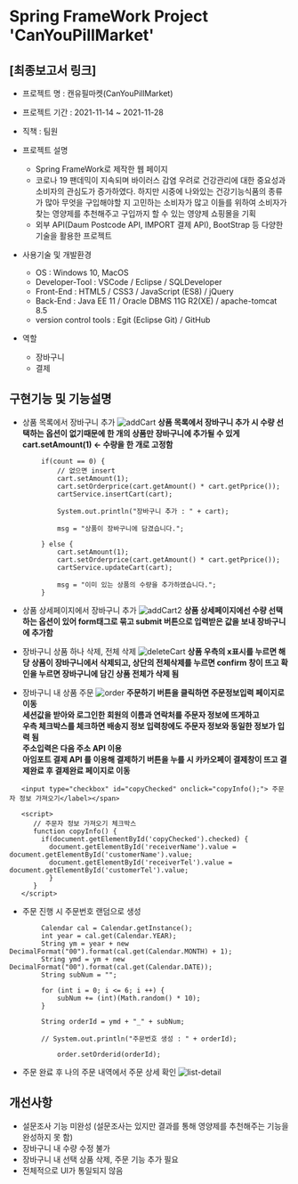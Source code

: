 # Spring FrameWork Project 'CanYouPillMarket'

## [최종보고서 링크] <!-- (링크 첨부) -->
* 프로젝트 명 : 캔유필마켓(CanYouPillMarket)

* 프로젝트 기간 : 2021-11-14 ~ 2021-11-28

* 직책 : 팀원

* 프로젝트 설명

  - Spring FrameWork로 제작한 웹 페이지
  - 코로나 19 팬데믹이 지속되며 바이러스 감염 우려로 건강관리에 대한 중요성과 소비자의 관심도가 증가하였다. 하지만 시중에 나와있는 건강기능식품의 종류가 많아 무엇을 구입해야할 지 고민하는 소비자가 많고 이들를 위하여 소비자가 찾는 영양제를 추천해주고 구입까지 할 수 있는 영양제 쇼핑몰을 기획
  - 외부 API(Daum Postcode API, IMPORT 결제 API), BootStrap 등 다양한 기술을 활용한 프로젝트

* 사용기술 및 개발환경

  - OS : Windows 10, MacOS
  - Developer-Tool : 
      VSCode / Eclipse / SQLDeveloper
  - Front-End : 
      HTML5 / CSS3 / JavaScript (ES8) / jQuery
  - Back-End :
      Java EE 11 / Oracle DBMS 11G R2(XE) / apache-tomcat 8.5
  - version control tools : 
      Egit (Eclipse Git) / GitHub
      
* 역할

  - 장바구니
  - 결제

## 구현기능 및 기능설명
* 상품 목록에서 장바구니 추가
![addCart](https://user-images.githubusercontent.com/91815909/144743116-2252337b-c591-4b70-b35d-1297abe7d2cf.gif)
**상품 목록에서 장바구니 추가 시 수량 선택하는 옵션이 없기때문에 한 개의 상품만 장바구니에 추가될 수 있게 cart.setAmount(1) <- 수량을 한 개로 고정함**
```
		if(count == 0) {
			// 없으면 insert
			cart.setAmount(1);
			cart.setOrderprice(cart.getAmount() * cart.getPprice());
			cartService.insertCart(cart);
			
			System.out.println("장바구니 추가 : " + cart);
			
			msg = "상품이 장바구니에 담겼습니다.";
	
		} else { 
			cart.setAmount(1);
			cart.setOrderprice(cart.getAmount() * cart.getPprice());
			cartService.updateCart(cart);
			
			msg = "이미 있는 상품의 수량을 추가하였습니다.";
		}
```

* 상품 상세페이지에서 장바구니 추가
![addCart2](https://user-images.githubusercontent.com/91815909/144743167-6de48fe1-1d13-4f22-9f04-a095486121c4.gif)
**상품 상세페이지에선 수량 선택하는 옵션이 있어 form태그로 묶고 submit 버튼으로 입력받은 값을 보내 장바구니에 추가함**

* 장바구니 상품 하나 삭제, 전체 삭제
![deleteCart](https://user-images.githubusercontent.com/91815909/144743631-cbfb49d9-65e6-471f-aa71-f19cde0c0adf.gif)
**상품 우측의 x표시를 누르면 해당 상품이 장바구니에서 삭제되고, 상단의 전체삭제를 누르면 confirm 창이 뜨고 확인을 누르면 장바구니에 담긴 상품 전체가 삭제 됨**

* 장바구니 내 상품 주문
![order](https://user-images.githubusercontent.com/91815909/144749255-57bf6f44-f244-4bfb-b3e1-a4e567e3d8ae.gif)
**주문하기 버튼을 클릭하면 주문정보입력 페이지로 이동<br>
세션값을 받아와 로그인한 회원의 이름과 연락처를 주문자 정보에 뜨게하고<br>
우측 체크박스를 체크하면 배송지 정보 입력창에도 주문자 정보와 동일한 정보가 입력 됨<br>
주소입력은 다음 주소 API 이용<br>
아임포트 결제 API 를 이용해 결제하기 버튼을 누를 시 카카오페이 결제창이 뜨고 결제완료 후 결제완료 페이지로 이동**
```
   <input type="checkbox" id="copyChecked" onclick="copyInfo();"> 주문자 정보 가져오기</label></span>
                                
   <script>
      // 주문자 정보 가져오기 체크박스
      function copyInfo() {
        if(document.getElementById('copyChecked').checked) {
          document.getElementById('receiverName').value = document.getElementById('customerName').value;
          document.getElementById('receiverTel').value = document.getElementById('customerTel').value;
          }
      }
   </script>
```

* 주문 진행 시 주문번호 랜덤으로 생성
```
		Calendar cal = Calendar.getInstance();
		int year = cal.get(Calendar.YEAR);
		String ym = year + new DecimalFormat("00").format(cal.get(Calendar.MONTH) + 1);
		String ymd = ym + new DecimalFormat("00").format(cal.get(Calendar.DATE));
		String subNum = "";
		
		for (int i = 0; i <= 6; i ++) {
			subNum += (int)(Math.random() * 10);
		}
		
		String orderId = ymd + "_" + subNum;
		
		// System.out.println("주문번호 생성 : " + orderId);
				
			order.setOrderid(orderId);
```

* 주문 완료 후 나의 주문 내역에서 주문 상세 확인
![list-detail](https://user-images.githubusercontent.com/91815909/144759455-718b8ab9-4612-4baa-b4f2-0439fdc2d0fe.png)

## 개선사항
  - 설문조사 기능 미완성 (설문조사는 있지만 결과를 통해 영양제를 추천해주는 기능을 완성하지 못 함)
  - 장바구니 내 수량 수정 불가
  - 장바구니 내 선택 상품 삭제, 주문 기능 추가 필요
  - 전체적으로 UI가 통일되지 않음
